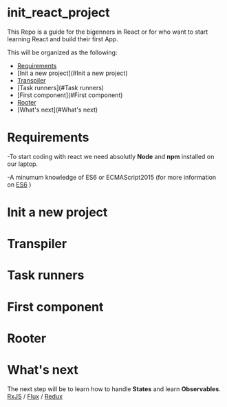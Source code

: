 # init_react_project
This Repo is a guide for the bigenners in React or for who want to start learning React and build their first App.

This will be organized as the following:

- [Requirements](#Requirements)
- [Init a new project](#Init a new project)
- [Transpiler](#Transpiler)
- [Task runners](#Task runners)
- [First component](#First component)
- [Rooter](#Rooter)
- [What's next](#What's next)

# Requirements

-To start coding with react we need absolutly **Node** and **npm** installed on our laptop.

-A minumum knowledge of ES6 or ECMAScript2015 (for more information on [ES6][1] )


# Init a new project

# Transpiler

# Task runners

# First component

# Rooter

# What's next

The next step will be to learn how to handle **States** and learn **Observables**. [RxJS][4] / [Flux][3] / [Redux][2]

[1]: https://github.com/bevacqua/es6 "ES6"
[2]: https://github.com/reactjs/redux "Redux"
[3]: https://github.com/facebook/flux "Flux"
[4]: https://github.com/ReactiveX/rxjs "RxJS"
